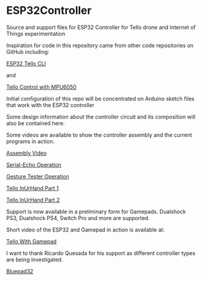 # ESP32Controller
Source and support files for ESP32 Controller for Tello drone and Internet of Things experimentation

Inspiration for code in this repository came from other code repositories on GitHub including:

[ESP32 Tello CLI](https://github.com/touchgadget/ESPTelloCLI)

and

[Tello Control with MPU6050](https://github.com/mohammadreza-sharifi/Control-DJI-Tello-with-Arduino-and-MPU-6050)

Initial configuration of this repo will be concentrated on Arduino sketch files that work with the ESP32 controller

Some design information about the controller circuit and its composition will also be contained here.

Some videos are available to show the controller assembly and the current programs in action.

[Assembly Video](https://www.youtube.com/watch?v=qEGggKpwHoo)

[Serial-Echo Operation](https://www.youtube.com/watch?v=myja146RO-E)

[Gesture Tester Operation](https://www.youtube.com/watch?v=loTJ5D5xJxg)

[Tello InUrHand Part 1](https://www.youtube.com/watch?v=db--013AkHY)

[Tello InUrHand Part 2](https://www.youtube.com/watch?v=0AQCgW6ffgo)

Support is now available in a preliminary form for Gamepads. Dualshock PS3, Dualshock PS4, Switch Pro and more are supported.

Short video of the ESP32 and Gamepad in action is available at:

[Tello With Gamepad](https://www.youtube.com/watch?v=6iQtT4HUG_U)

I want to thank Ricardo Quesada for his support as different controller types are being investigated.

[Bluepad32](https://gitlab.com/ricardoquesada/bluepad32)